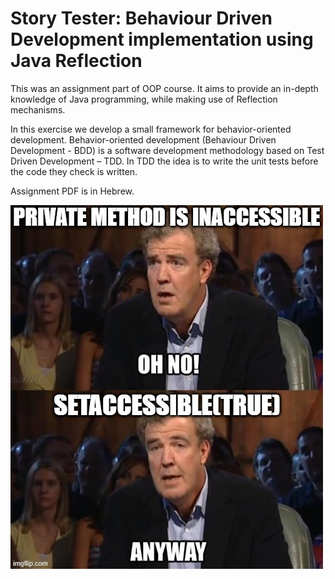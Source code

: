 # Story Tester: Behaviour Driven Development implementation using Java Reflection

This was an assignment part of OOP course. It aims to provide an in-depth knowledge of Java programming, while making use of Reflection mechanisms.

In this exercise we develop a small framework for behavior-oriented development. Behavior-oriented development (Behaviour Driven Development - BDD) is a software development methodology based on Test Driven Development – ​​TDD. In TDD the idea is to write the unit tests before the code they check is written.

Assignment PDF is in Hebrew.

![Meme](/meme.jpg)
